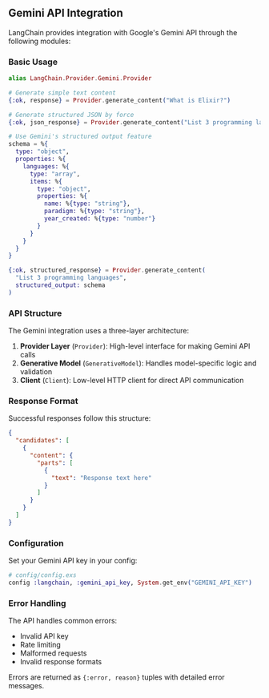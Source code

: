 
## Gemini API Integration

LangChain provides integration with Google's Gemini API through the following modules:

### Basic Usage
```elixir
alias LangChain.Provider.Gemini.Provider

# Generate simple text content
{:ok, response} = Provider.generate_content("What is Elixir?")

# Generate structured JSON by force
{:ok, json_response} = Provider.generate_content("List 3 programming languages as JSON")

# Use Gemini's structured output feature
schema = %{
  type: "object",
  properties: %{
    languages: %{
      type: "array",
      items: %{
        type: "object",
        properties: %{
          name: %{type: "string"},
          paradigm: %{type: "string"},
          year_created: %{type: "number"}
        }
      }
    }
  }
}

{:ok, structured_response} = Provider.generate_content(
  "List 3 programming languages",
  structured_output: schema
)
```


### API Structure

The Gemini integration uses a three-layer architecture:

1. **Provider Layer** (`Provider`): High-level interface for making Gemini API calls
2. **Generative Model** (`GenerativeModel`): Handles model-specific logic and validation
3. **Client** (`Client`): Low-level HTTP client for direct API communication

### Response Format

Successful responses follow this structure:
```json
{
  "candidates": [
    {
      "content": {
        "parts": [
          {
            "text": "Response text here"
          }
        ]
      }
    }
  ]
}
```

### Configuration

Set your Gemini API key in your config:
```elixir
# config/config.exs
config :langchain, :gemini_api_key, System.get_env("GEMINI_API_KEY")
```

### Error Handling

The API handles common errors:
- Invalid API key
- Rate limiting
- Malformed requests
- Invalid response formats

Errors are returned as `{:error, reason}` tuples with detailed error messages.
